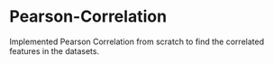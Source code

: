 # Pearson-Correlation
Implemented Pearson Correlation from scratch to find the correlated features in the datasets.
